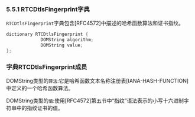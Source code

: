 ### 5.5.1 RTCDtlsFingerprint字典

`RTCDtlsFingerprint`字典包含[RFC4572]中描述的哈希函数算法和证书指纹。

```java
dictionary RTCDtlsFingerprint {
             DOMString algorithm;
             DOMString value;
};
```

### 字典RTCDtlsFingerprint成员

DOMString类型的`算法`:它是哈希函数文本名称注册表[IANA-HASH-FUNCTION]中定义的一个哈希函数算法。

DOMString类型的`值`:使用[RFC4572]第五节中“指纹”语法表示的小写十六进制字符串中的指纹证书的值。

